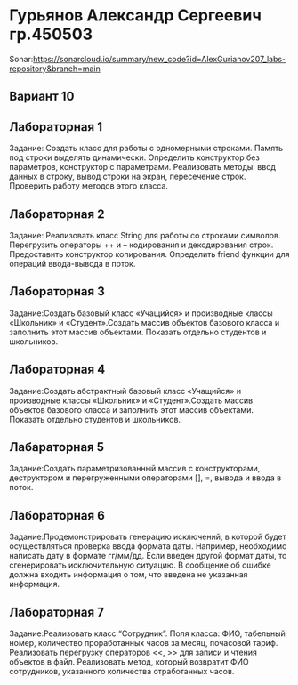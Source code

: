 # Гурьянов Александр Сергеевич гр.450503

Sonar:https://sonarcloud.io/summary/new_code?id=AlexGurianov207_labs-repository&branch=main 

## Вариант 10

## Лабораторная 1

Задание: Создать класс для работы с одномерными строками. Память под строки выделять динамически. Определить конструктор без параметров, конструктор с параметрами. Реализовать методы: ввод данных в строку, вывод строки на экран, пересечение строк. Проверить работу методов этого класса.

## Лабораторная 2

Задание: Реализовать класс String для работы со строками символов. Перегрузить операторы ++ и – кодирования и декодирования строк. Предоставить конструктор копирования. Определить friend функции для операций ввода-вывода в поток.

## Лабораторная 3

Задание:Создать базовый класс «Учащийся» и производные классы «Школьник» и «Студент».Создать массив объектов базового класса и заполнить этот массив объектами. Показать отдельно студентов и школьников.

## Лабораторная 4

Задание:Создать абстрактный базовый класс «Учащийся» и производные классы «Школьник» и «Студент».Создать массив объектов базового класса и заполнить этот массив объектами. Показать отдельно студентов и школьников.

## Лабараторная 5

Задание:Создать параметризованный массив с конструкторами, деструктором и перегруженными операторами [], =, вывода и ввода в поток.

## Лабораторная 6

Задание:Продемонстрировать генерацию исключений, в которой будет осуществляться проверка ввода формата даты. Например, необходимо написать дату в формате гг/мм/дд. Если  введен другой формат даты, то  сгенерировать исключительную ситуацию. В сообщение об ошибке должна входить информация о том, что введена  не указанная информация.

## Лабораторная 7

Задание:Реализовать класс “Сотрудник”. Поля класса:  ФИО, табельный номер, количество проработанных часов за месяц,  почасовой тариф. Реализовать перегрузку операторов <<, >> для записи и чтения объектов в файл. Реализовать метод, который возвратит ФИО сотрудников, указанного количества отработанных часов. 
